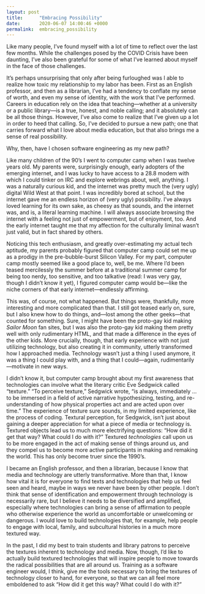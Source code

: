 ```yaml
---
layout: post
title:      "Embracing Possibility"
date:       2020-06-07 14:00:46 +0000
permalink:  embracing_possibility
---
```



Like many people, I’ve found myself with a lot of time to reflect over the last few months. While the challenges posed by the COVID Crisis have been daunting, I’ve also been grateful for some of what I’ve learned about myself in the face of those challenges.

It’s perhaps unsurprising that only after being furloughed was I able to realize how toxic my relationship to my labor has been. First as an English professor, and then as a librarian, I’ve had a tendency to conflate my sense of worth, and even my sense of identity, with the work that I’ve performed. Careers in education rely on the idea that teaching—whether at a university or a public library—is a true, honest, and noble calling; and it absolutely can be all those things. However, I’ve also come to realize that I’ve given up a lot in order to heed that calling. So, I’ve decided to pursue a new path; one that carries forward what I love about media education, but that also brings me a sense of real possibility.

Why, then, have I chosen software engineering as my new path?

Like many children of the 90’s I went to computer camp when I was twelve years old. My parents were, surprisingly enough, early adopters of the emerging internet, and I was lucky to have access to a 28.8 modem with which I could tinker on IRC and explore webrings about, well, anything. I was a naturally curious kid, and the internet was pretty much the (very ugly) digital Wild West at that point. I was incredibly bored at school, but the internet gave me an endless horizon of (very ugly) possibility. I’ve always loved learning for its own sake, as cheesy as that sounds, and the internet was, and is, a literal learning machine. I will always associate browsing the internet with a feeling not just of empowerment, but of enjoyment, too. And the early internet taught me that my affection for the culturally liminal wasn’t just valid, but in fact shared by others. 

Noticing this tech enthusiasm, and greatly over-estimating my actual tech aptitude, my parents probably figured that computer camp could set me up as a prodigy in the pre-bubble-burst Silicon Valley. For my part, computer camp mostly seemed like a good place to, well, be me. Where I’d been teased mercilessly the summer before at a traditional summer camp for being too nerdy, too sensitive, and too talkative (read: I was very gay, though I didn’t know it yet), I figured computer camp would be—like the niche corners of that early internet—endlessly affirming.

This was, of course, not what happened. But things were, thankfully, more interesting and more complicated than that. I still got teased early on, sure, but I also knew how to do things, and—lost among the other geeks—that counted for something. Sure, I might have been the proto-gay kid making *Sailor Moon* fan sites, but I was also the proto-gay kid making them pretty well with only rudimentary HTML, and that made a difference in the eyes of the other kids. More crucially, though, that early experience with not just utilizing technology, but also creating it in community, utterly transformed how I approached media. Technology wasn’t just a thing I used anymore, it was a thing I could play with, and a thing that I could—again, rudimentarily—motivate in new ways.

I didn’t know it, but computer camp brought about my first awareness that technologies can involve what the literary critic Eve Sedgwick called “texture.” “To perceive texture,” Sedgwick wrote, “is always, immediately … to be immersed in a field of active narrative hypothesizing, testing, and re-understanding of how physical properties act and are acted upon over time.” The experience of texture sure sounds, in my limited experience, like the process of coding. Textural perception, for Sedgwick, isn’t just about gaining a deeper appreciation for what a piece of media or technology is. Textured objects lead us to much more electrifying questions: “How did it get that way? What could I do with it?” Textured *technologies* call upon us to be more engaged in the act of making sense of things around us, and they compel us to become more active participants in making and remaking the world. This has only become truer since the 1990’s.

I became an English professor, and then a librarian, because I know that media and technology are utterly transformative. More than that, I know how vital it is for everyone to find texts and technologies that help us feel seen and heard, maybe in ways we never have been by other people. I don’t think that sense of identification and empowerment through technology is necessarily rare, but I believe it needs to be diversified and amplified, especially where technologies can bring a sense of affirmation to people who otherwise experience the world as uncomfortable or unwelcoming or dangerous. I would love to build technologies that, for example, help people to engage with local, family, and subcultural histories in a much more textured way.

In the past, I did my best to train students and library patrons to perceive the textures inherent to technology and media. Now, though, I’d like to actually build textured technologies that will inspire people to move towards the radical possibilities that are all around us. Training as a software engineer would, I think, give me the tools necessary to bring the textures of technology closer to hand, for everyone, so that we can all feel more emboldened to ask “How did it get this way? What could I do with it?”

